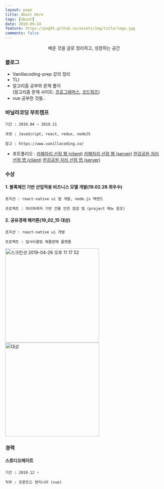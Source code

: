 ```yaml
---
layout: page
title: About Here
tags: [about]
date: 2018-09-24
feature: https://png93.github.io/assets/img/title/lego.jpg
comments: false
---
```

    
<center>배운 것을 글로 정리하고, 성장하는 공간</center>

### 블로그
* Vanillacoding-prep 강의 정리<br/>
* TLI
* 알고리즘 공부와 문제 풀이 <br/>
(알고리즘 문제 사이트: <a href = "https://programmers.co.kr/">프로그래머스</a>, <a href="https://www.codewars.com/">코드워즈</a>)
* vue 공부한 것들.. <br/>


### 바닐라코딩 부트캠프 
    기간 : 2019.04 ~ 2019.11
    
    과정 : JavaScript, react, redux, nodeJS
    
    참고 : https://www.vanillacoding.co/
    
- 포트폴리오 : <a href = "https://github.com/Kyounghwan01/it-s-my-seat-VC-client/">카페자리 선점 웹 (client)</a>
<a href = "https://github.com/Kyounghwan01/it-s-my-seat-VC-server">카페자리 선점 웹 (server)</a>
<a href = "https://github.com/Kyounghwan01/mata-dream-app">한강공원 자리 선점 앱 (client)</a>
<a href = "https://github.com/Kyounghwan01/mata-dream-server">한강공원 자리 선점 앱 (server)</a>

### 수상

#### 1. 블록체인 기반 산업적용 비즈니스 모델 개발(19.02.28 최우수)
    포지션 : react-native ui 앱 개발, node.js 백엔드 
    
    프로젝트 : 하이퍼레저 기반 건물 안전 점검 앱 (project 메뉴 참조)
 

#### 2. 공유경제 해커톤(19_02_15 대상)
    포지션 : react-native ui 개발
    
    프로젝트 : 업사이클링 제품판매 플랫폼
    
<img width="300" alt="스크린샷 2019-04-26 오후 11 17 52" src="https://user-images.githubusercontent.com/44187477/56814172-8bf60b00-6879-11e9-987e-2f7d27134fdc.png"><br>
    <img width="300" alt="대상" src="https://user-images.githubusercontent.com/44187477/56814080-518c6e00-6879-11e9-85a3-32901c1f964f.png">

### 경력

#### 스튜디오메이트
    기간 : 2019.12 ~
    
    직무 : 프론트드 엔지니어 (vue)
    

